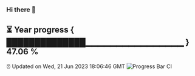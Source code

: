 ### Hi there 👋
⏳ Year progress { ██████████████▁▁▁▁▁▁▁▁▁▁▁▁▁▁▁▁ } 47.06 %
---
⏰ Updated on Wed, 21 Jun 2023 18:06:46 GMT
![Progress Bar CI](https://github.com/Moyi321/Moyi321/workflows/Progress%20Bar%20CI/badge.svg)
